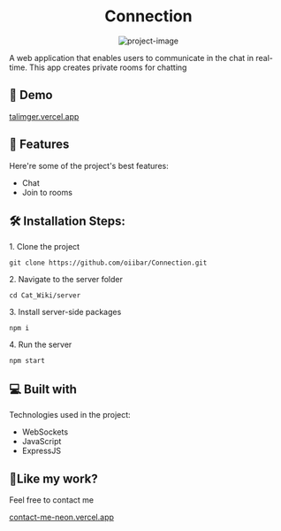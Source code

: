 <h1 align="center" id="title">Connection</h1>

<p align="center"><img src="https://socialify.git.ci/oiibar/Connection/image?language=1&amp;name=1&amp;owner=1&amp;pattern=Solid&amp;theme=Light" alt="project-image"></p>

<p id="description">A web application that enables users to communicate in the chat in real-time. This app creates private rooms for chatting</p>

<h2>🚀 Demo</h2>

[talimger.vercel.app](talimger.vercel.app)

  
  
<h2>🧐 Features</h2>

Here're some of the project's best features:

*   Chat
*   Join to rooms

<h2>🛠️ Installation Steps:</h2>

<p>1. Clone the project</p>

```
git clone https://github.com/oiibar/Connection.git
```

<p>2. Navigate to the server folder</p>

```
cd Cat_Wiki/server
```

<p>3. Install server-side packages</p>

```
npm i
```

<p>4. Run the server</p>

```
npm start
```

  
  
<h2>💻 Built with</h2>

Technologies used in the project:

*   WebSockets
*   JavaScript
*   ExpressJS

<h2>💖Like my work?</h2>

Feel free to contact me<p><a href="contact-me-neon.vercel.app">contact-me-neon.vercel.app</a></p>
